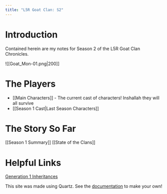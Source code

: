 ```yaml
---
title: "L5R Goat Clan: S2"
---
```

# Introduction
Contained herein are my notes for Season 2 of the L5R Goat Clan Chronicles.

![[Goat_Mon-01.png|200]]
# The Players
- [[Main Characters]] - The current cast of characters! Inshallah they will all survive
- [[Season 1 Cast|Last Season Characters]] 
# The Story So Far
[[Season 1 Summary]]
[[State of the Clans]]

# Helpful Links
[Generation 1 Inheritances](https://docs.google.com/document/d/1M58NHNJodjIJJrMXiGsx6p_XYRTf19lNN7-RZ-wVcKY/edit)

This site was made using Quartz. 
See the [documentation](https://quartz.jzhao.xyz) to make your own!

